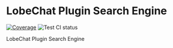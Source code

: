 # LobeChat Plugin Search Engine

[![Coverage][coverage]][codecov-url] ![Test CI status][test-ci]

[test-ci]: https://github.com/lobehub/chat-plugin-search-engine/workflows/Test/badge.svg
[coverage]: https://codecov.io/gh/lobehub/chat-plugin-search-engine/branch/master/graph/badge.svg
[codecov-url]: https://codecov.io/gh/lobehub/chat-plugin-search-engine/branch/master

LobeChat Plugin Search Engine
